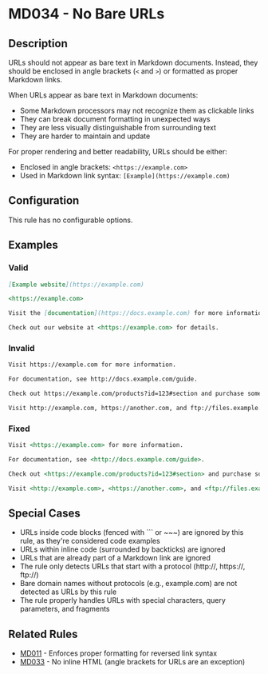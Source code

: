 # MD034 - No Bare URLs

## Description

URLs should not appear as bare text in Markdown documents. Instead, they should be enclosed in angle brackets (`<` and `>`) or formatted as proper Markdown links.

When URLs appear as bare text in Markdown documents:
- Some Markdown processors may not recognize them as clickable links
- They can break document formatting in unexpected ways
- They are less visually distinguishable from surrounding text
- They are harder to maintain and update

For proper rendering and better readability, URLs should be either:
- Enclosed in angle brackets: `<https://example.com>`
- Used in Markdown link syntax: `[Example](https://example.com)`

## Configuration

This rule has no configurable options.

## Examples

### Valid

```markdown
[Example website](https://example.com)

<https://example.com>

Visit the [documentation](https://docs.example.com) for more information.

Check out our website at <https://example.com> for details.
```

### Invalid

```markdown
Visit https://example.com for more information.

For documentation, see http://docs.example.com/guide.

Check out https://example.com/products?id=123#section and purchase something.

Visit http://example.com, https://another.com, and ftp://files.example.com.
```

### Fixed

```markdown
Visit <https://example.com> for more information.

For documentation, see <http://docs.example.com/guide>.

Check out <https://example.com/products?id=123#section> and purchase something.

Visit <http://example.com>, <https://another.com>, and <ftp://files.example.com>.
```

## Special Cases

- URLs inside code blocks (fenced with ``` or ~~~) are ignored by this rule, as they're considered code examples
- URLs within inline code (surrounded by backticks) are ignored
- URLs that are already part of a Markdown link are ignored
- The rule only detects URLs that start with a protocol (http://, https://, ftp://)
- Bare domain names without protocols (e.g., example.com) are not detected as URLs by this rule
- The rule properly handles URLs with special characters, query parameters, and fragments

## Related Rules

- [MD011](md011.md) - Enforces proper formatting for reversed link syntax
- [MD033](md033.md) - No inline HTML (angle brackets for URLs are an exception) 